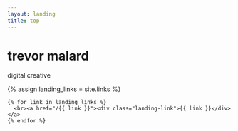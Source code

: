 ```yaml
---
layout: landing
title: top
---
```

<div class="landing">

  <div class="landing-msg">
    <h1>trevor malard</h1>
    <p>digital creative</p>
    {% assign landing_links = site.links %}

    {% for link in landing_links %}
      <br><a href="/{{ link }}"><div class="landing-link">{{ link }}</div></a>
    {% endfor %}
  </div>

</div>
